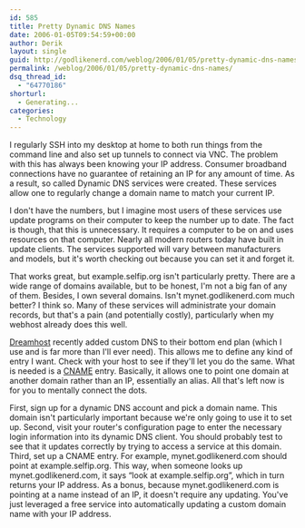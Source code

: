 ```yaml
---
id: 585
title: Pretty Dynamic DNS Names
date: 2006-01-05T09:54:59+00:00
author: Derik
layout: single
guid: http://godlikenerd.com/weblog/2006/01/05/pretty-dynamic-dns-names/
permalink: /weblog/2006/01/05/pretty-dynamic-dns-names/
dsq_thread_id:
  - "64770186"
shorturl:
  - Generating...
categories:
  - Technology
---
```

I regularly SSH into my desktop at home to both run things from the command line and also set up tunnels to connect via VNC. The problem with this has always been knowing your IP address. Consumer broadband connections have no guarantee of retaining an IP for any amount of time. As a result, so called Dynamic DNS services were created. These services allow one to regularly change a domain name to match your current IP.

I don't have the numbers, but I imagine most users of these services use update programs on their computer to keep the number up to date. The fact is though, that this is unnecessary. It requires a computer to be on and uses resources on that computer. Nearly all modern routers today have built in update clients. The services supported will vary between manufacturers and models, but it's worth checking out because you can set it and forget it.

That works great, but example.selfip.org isn't particularly pretty. There are a wide range of domains available, but to be honest, I'm not a big fan of any of them. Besides, I own several domains. Isn't mynet.godlikenerd.com much better? I think so. Many of these services will administrate your domain records, but that's a pain (and potentially costly), particularly when my webhost already does this well.

[Dreamhost](http://www.dreamhost.com/rewards.cgi?ddelong) recently added custom DNS to their bottom end plan (which I use and is far more than I'll ever need). This allows me to define any kind of entry I want. Check with your host to see if they'll let you do the same. What is needed is a [CNAME](http://www.rscott.org/dns/cname.html) entry. Basically, it allows one to point one domain at another domain rather than an IP, essentially an alias. All that's left now is for you to mentally connect the dots.

First, sign up for a dynamic DNS account and pick a domain name. This domain isn't particularly important because we're only going to use it to set up. Second, visit your router's configuration page to enter the necessary login information into its dynamic DNS client. You should probably test to see that it updates correctly by trying to access a service at this domain. Third, set up a CNAME entry. For example, mynet.godlikenerd.com should point at example.selfip.org. This way, when someone looks up mynet.godlikenerd.com, it says &#8220;look at example.selfip.org&#8221;, which in turn returns your IP address. As a bonus, because mynet.godlikenerd.com is pointing at a name instead of an IP, it doesn't require any updating. You've just leveraged a free service into automatically updating a custom domain name with your IP address.